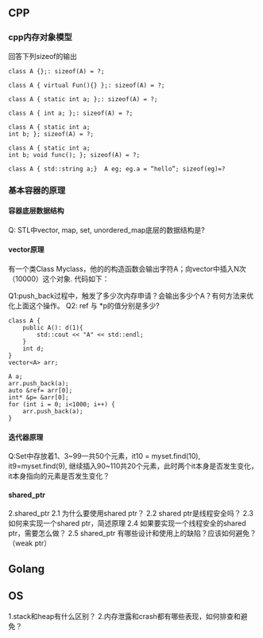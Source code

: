 ## CPP
### cpp内存对象模型

回答下列sizeof的输出
```
class A {};: sizeof(A) = ?;

class A { virtual Fun(){} };: sizeof(A) = ?;

class A { static int a; };: sizeof(A) = ?;

class A { int a; };: sizeof(A) = ?;

class A { static int a; 
int b; }; sizeof(A) = ?;

class A { static int a; 
int b; void func(); }; sizeof(A) = ?;

class A { std::string a;}  A eg; eg.a = “hello”; sizeof(eg)=?
```
### 基本容器的原理

####  容器底层数据结构
Q: STL中vector, map, set, unordered_map底层的数据结构是?

#### vector原理
有一个类Class Myclass，他的的构造函数会输出字符A；向vector中插入N次（10000）这个对象. 代码如下：

Q1:push_back过程中，触发了多少次内存申请？会输出多少个A？有何方法来优化上面这个操作。
Q2: ref 与 *p的值分别是多少?

```
class A {
	public A(): d(1){
		std::cout << "A" << std::endl;
	}
	int d;
}
vector<A> arr;

A a;
arr.push_back(a);
auto &ref= arr[0];
int* &p= &arr[0];
for (int i = 0; i<1000; i++) {
	arr.push_back(a);
}

```

#### 迭代器原理
Q:Set中存放着1、3~99一共50个元素，it10 = myset.find(10), it9=myset.find(9), 继续插入90~110共20个元素，此时两个it本身是否发生变化，it本身指向的元素是否发生变化？

#### shared_ptr
2.shared_ptr
2.1 为什么要使用shared ptr？
2.2 shared ptr是线程安全吗？
2.3 如何来实现一个shared ptr，简述原理
2.4 如果要实现一个线程安全的shared ptr，需要怎么做？
2.5 shared_ptr 有哪些设计和使用上的缺陷？应该如何避免？（weak ptr）
## Golang

## OS
1.stack和heap有什么区别？
2.内存泄露和crash都有哪些表现，如何排查和避免？
